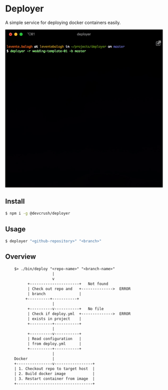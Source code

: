 # Deployer

A simple service for deploying docker containers easily.

![](assets/screen-recording.gif)

## Install
```bash
$ npm i -g @devcrush/deployer
```

## Usage
```bash
$ deployer "<github-repository>" "<branch>"
```

## Overview
```
    $> ./bin/deploy "<repo-name>" "<branch-name>"
                     |
                     v
          +----------------------+   Not found
          | Check out repo and   +-------------->  ERROR
          | branch               |
         +----------+-----------+
                     |
          +----------v-----------+   No file
          | Check if deploy.yml  +-------------->  ERROR
          | exists in project    |
          +----------+-----------+
                     |
          +----------v-----------+
          | Read configuration   |
          | from deploy.yml      |
          +----------+-----------+
                     |
    Docker           |
    +----------------v-----------------+
    | 1. Checkout repo to target host  |
    | 2. Build docker image            |
    | 3. Restart container from image  |
    +----------------------------------+
```
